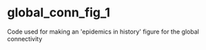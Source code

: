 # global_conn_fig_1
Code used for making an 'epidemics in history' figure for the global connectivity
